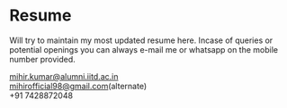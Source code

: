 # Resume
Will try to maintain my most updated resume here. Incase of queries or potential openings you can always e-mail me or whatsapp on the mobile number provided.

mihir.kumar@alumni.iitd.ac.in      
mihirofficial98@gmail.com(alternate)          
+91 7428872048
